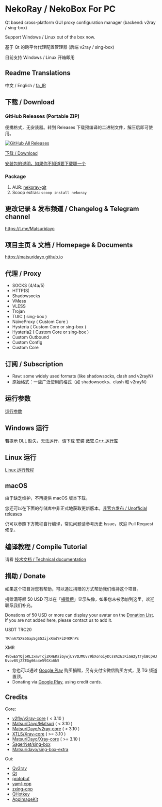 # NekoRay / NekoBox For PC

Qt based cross-platform GUI proxy configuration manager (backend: v2ray / sing-box)

Support Windows / Linux out of the box now.

基于 Qt 的跨平台代理配置管理器 (后端 v2ray / sing-box)

目前支持 Windows / Linux 开箱即用

## Readme Translations

中文 / English / [fa_IR](README_fa.md)

## 下载 / Download

### GitHub Releases (Portable ZIP)

便携格式，无安装器。转到 Releases 下载预编译的二进制文件，解压后即可使用。

[![GitHub All Releases](https://img.shields.io/github/downloads/Matsuridayo/nekoray/total?label=downloads-total&logo=github&style=flat-square)](https://github.com/Matsuridayo/nekoray/releases)

[下载 / Download](https://github.com/Matsuridayo/nekoray/releases)

[安装包的说明，如果你不知道要下载哪一个](https://github.com/MatsuriDayo/nekoray/wiki/Installation-package-description)

### Package

1. AUR: [nekoray-git](https://aur.archlinux.org/packages/nekoray-git)
2. Scoop extras: `scoop install nekoray`

## 更改记录 & 发布频道 / Changelog & Telegram channel

https://t.me/Matsuridayo

## 项目主页 & 文档 / Homepage & Documents

https://matsuridayo.github.io

## 代理 / Proxy

* SOCKS (4/4a/5)
* HTTP(S)
* Shadowsocks
* VMess
* VLESS
* Trojan
* TUIC ( sing-box )
* NaïveProxy ( Custom Core )
* Hysteria ( Custom Core or sing-box )
* Hysteria2 ( Custom Core or sing-box )
* Custom Outbound
* Custom Config
* Custom Core

## 订阅 / Subscription

* Raw: some widely used formats (like shadowsocks, clash and v2rayN)
* 原始格式：一些广泛使用的格式（如 shadowsocks、clash 和 v2rayN）

## 运行参数

[运行参数](docs/RunFlags.md)

## Windows 运行

若提示 DLL 缺失，无法运行，请下载 安装 [微软 C++ 运行库](https://aka.ms/vs/17/release/vc_redist.x64.exe)

## Linux 运行

[Linux 运行教程](docs/Run_Linux.md)

## macOS

由于缺乏维护，不再提供 macOS 版本下载。

您还可以在下面的存储库中非正式地获取更新版本。[非官方发布 / Unofficial releases](https://github.com/aaaamirabbas/nekoray-macos/releases)

仍可以参照下方教程自行编译，常见问题请参考历史 Issue，欢迎 Pull Request 修复。

## 编译教程 / Compile Tutorial

请看 [技术文档 / Technical documentation](https://github.com/MatsuriDayo/nekoray/tree/main/docs)

## 捐助 / Donate

如果这个项目对您有帮助，可以通过捐赠的方式帮助我们维持这个项目。

捐赠满等额 50 USD 可以在「[捐赠榜](https://mtrdnt.pages.dev/donation_list)」显示头像，如果您未被添加到这里，欢迎联系我们补充。

Donations of 50 USD or more can display your avatar on the [Donation List](https://mtrdnt.pages.dev/donation_list). If you are not added here, please contact us to add it.

USDT TRC20

`TRhnA7SXE5Sap5gSG3ijxRmdYFiD4KRhPs`

XMR

`49bwESYQjoRL3xmvTcjZKHEKaiGywjLYVQJMUv79bXonGiyDCs8AzE3KiGW2ytTybBCpWJUvov8SjZZEGg66a4e59GXa6k5`

* 您也可以通过 [Google Play](https://play.google.com/store/apps/details?id=moe.nb4a) 购买捐赠，另有支付宝微信购买方式，见 TG 频道置顶。
* Donating via [Google Play](https://play.google.com/store/apps/details?id=moe.nb4a), using credit cards.

## Credits

Core:

- [v2fly/v2ray-core](https://github.com/v2fly/v2ray-core) ( < 3.10 )
- [MatsuriDayo/Matsuri](https://github.com/MatsuriDayo/Matsuri) ( < 3.10 )
- [MatsuriDayo/v2ray-core](https://github.com/MatsuriDayo/v2ray-core) ( < 3.10 )
- [XTLS/Xray-core](https://github.com/XTLS/Xray-core) ( >= 3.10 )
- [MatsuriDayo/Xray-core](https://github.com/MatsuriDayo/Xray-core) ( >= 3.10 )
- [SagerNet/sing-box](https://github.com/SagerNet/sing-box)
- [Matsuridayo/sing-box-extra](https://github.com/MatsuriDayo/sing-box-extra)

Gui:

- [Qv2ray](https://github.com/Qv2ray/Qv2ray)
- [Qt](https://www.qt.io/)
- [protobuf](https://github.com/protocolbuffers/protobuf)
- [yaml-cpp](https://github.com/jbeder/yaml-cpp)
- [zxing-cpp](https://github.com/nu-book/zxing-cpp)
- [QHotkey](https://github.com/Skycoder42/QHotkey)
- [AppImageKit](https://github.com/AppImage/AppImageKit)

